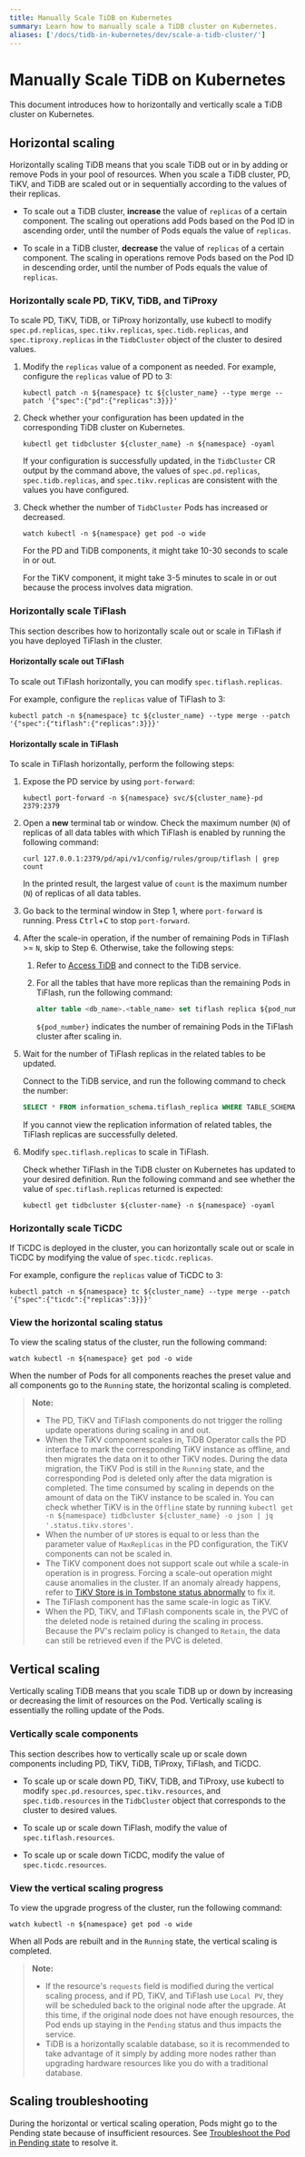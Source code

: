 ```yaml
---
title: Manually Scale TiDB on Kubernetes
summary: Learn how to manually scale a TiDB cluster on Kubernetes.
aliases: ['/docs/tidb-in-kubernetes/dev/scale-a-tidb-cluster/']
---
```


# Manually Scale TiDB on Kubernetes

This document introduces how to horizontally and vertically scale a TiDB cluster on Kubernetes.

## Horizontal scaling

Horizontally scaling TiDB means that you scale TiDB out or in by adding or remove Pods in your pool of resources. When you scale a TiDB cluster, PD, TiKV, and TiDB are scaled out or in sequentially according to the values of their replicas.

- To scale out a TiDB cluster, **increase** the value of `replicas` of a certain component. The scaling out operations add Pods based on the Pod ID in ascending order, until the number of Pods equals the value of `replicas`.

- To scale in a TiDB cluster, **decrease** the value of `replicas` of a certain component. The scaling in operations remove Pods based on the Pod ID in descending order, until the number of Pods equals the value of `replicas`.

### Horizontally scale PD, TiKV, TiDB, and TiProxy

To scale PD, TiKV, TiDB, or TiProxy horizontally, use kubectl to modify `spec.pd.replicas`, `spec.tikv.replicas`, `spec.tidb.replicas`, and `spec.tiproxy.replicas` in the `TidbCluster` object of the cluster to desired values.

1. Modify the `replicas` value of a component as needed. For example, configure the `replicas` value of PD to 3:

    
    ```shell
    kubectl patch -n ${namespace} tc ${cluster_name} --type merge --patch '{"spec":{"pd":{"replicas":3}}}'
    ```

2. Check whether your configuration has been updated in the corresponding TiDB cluster on Kubernetes.

    
    ```shell
    kubectl get tidbcluster ${cluster_name} -n ${namespace} -oyaml
    ```

    If your configuration is successfully updated, in the `TidbCluster` CR output by the command above, the values of `spec.pd.replicas`, `spec.tidb.replicas`, and `spec.tikv.replicas` are consistent with the values you have configured.

3. Check whether the number of `TidbCluster` Pods has increased or decreased.

    
    ```shell
    watch kubectl -n ${namespace} get pod -o wide
    ```

    For the PD and TiDB components, it might take 10-30 seconds to scale in or out.

    For the TiKV component, it might take 3-5 minutes to scale in or out because the process involves data migration.

### Horizontally scale TiFlash

This section describes how to horizontally scale out or scale in TiFlash if you have deployed TiFlash in the cluster.

#### Horizontally scale out TiFlash

To scale out TiFlash horizontally, you can modify `spec.tiflash.replicas`.

For example, configure the `replicas` value of TiFlash to 3:


```shell
kubectl patch -n ${namespace} tc ${cluster_name} --type merge --patch '{"spec":{"tiflash":{"replicas":3}}}'
```

#### Horizontally scale in TiFlash

To scale in TiFlash horizontally, perform the following steps:

1. Expose the PD service by using `port-forward`:

    
    ```shell
    kubectl port-forward -n ${namespace} svc/${cluster_name}-pd 2379:2379
    ```

2. Open a **new** terminal tab or window. Check the maximum number (`N`) of replicas of all data tables with which TiFlash is enabled by running the following command:

    
    ```shell
    curl 127.0.0.1:2379/pd/api/v1/config/rules/group/tiflash | grep count
    ```

    In the printed result, the largest value of `count` is the maximum number (`N`) of replicas of all data tables.

3. Go back to the terminal window in Step 1, where `port-forward` is running. Press <kbd>Ctrl</kbd>+<kbd>C</kbd> to stop `port-forward`.

4. After the scale-in operation, if the number of remaining Pods in TiFlash >= `N`, skip to Step 6. Otherwise, take the following steps:

    1. Refer to [Access TiDB](access-tidb.md) and connect to the TiDB service.

    2. For all the tables that have more replicas than the remaining Pods in TiFlash, run the following command:

        
        ```sql
        alter table <db_name>.<table_name> set tiflash replica ${pod_number};
        ```

        `${pod_number}` indicates the number of remaining Pods in the TiFlash cluster after scaling in.

5. Wait for the number of TiFlash replicas in the related tables to be updated.

    Connect to the TiDB service, and run the following command to check the number:

    
    ```sql
    SELECT * FROM information_schema.tiflash_replica WHERE TABLE_SCHEMA = '<db_name>' and TABLE_NAME = '<table_name>';
    ```

    If you cannot view the replication information of related tables, the TiFlash replicas are successfully deleted.

6. Modify `spec.tiflash.replicas` to scale in TiFlash.

    Check whether TiFlash in the TiDB cluster on Kubernetes has updated to your desired definition. Run the following command and see whether the value of `spec.tiflash.replicas` returned is expected:

    
    ```shell
    kubectl get tidbcluster ${cluster-name} -n ${namespace} -oyaml
    ```

### Horizontally scale TiCDC

If TiCDC is deployed in the cluster, you can horizontally scale out or scale in TiCDC by modifying the value of `spec.ticdc.replicas`.

For example, configure the `replicas` value of TiCDC to 3:


```shell
kubectl patch -n ${namespace} tc ${cluster_name} --type merge --patch '{"spec":{"ticdc":{"replicas":3}}}'
```

### View the horizontal scaling status

To view the scaling status of the cluster, run the following command:


```shell
watch kubectl -n ${namespace} get pod -o wide
```

When the number of Pods for all components reaches the preset value and all components go to the `Running` state, the horizontal scaling is completed.

> **Note:**
>
> - The PD, TiKV and TiFlash components do not trigger the rolling update operations during scaling in and out.
> - When the TiKV component scales in, TiDB Operator calls the PD interface to mark the corresponding TiKV instance as offline, and then migrates the data on it to other TiKV nodes. During the data migration, the TiKV Pod is still in the `Running` state, and the corresponding Pod is deleted only after the data migration is completed. The time consumed by scaling in depends on the amount of data on the TiKV instance to be scaled in. You can check whether TiKV is in the `Offline` state by running `kubectl get -n ${namespace} tidbcluster ${cluster_name} -o json | jq '.status.tikv.stores'`.
> - When the number of `UP` stores is equal to or less than the parameter value of `MaxReplicas` in the PD configuration, the TiKV components can not be scaled in.
> - The TiKV component does not support scale out while a scale-in operation is in progress. Forcing a scale-out operation might cause anomalies in the cluster. If an anomaly already happens, refer to [TiKV Store is in Tombstone status abnormally](exceptions.md#tikv-store-is-in-tombstone-status-abnormally) to fix it.
> - The TiFlash component has the same scale-in logic as TiKV.
> - When the PD, TiKV, and TiFlash components scale in, the PVC of the deleted node is retained during the scaling in process. Because the PV's reclaim policy is changed to `Retain`, the data can still be retrieved even if the PVC is deleted.

## Vertical scaling

Vertically scaling TiDB means that you scale TiDB up or down by increasing or decreasing the limit of resources on the Pod. Vertically scaling is essentially the rolling update of the Pods.

### Vertically scale components

This section describes how to vertically scale up or scale down components including PD, TiKV, TiDB, TiProxy, TiFlash, and TiCDC.

- To scale up or scale down PD, TiKV, TiDB, and TiProxy, use kubectl to modify `spec.pd.resources`, `spec.tikv.resources`, and `spec.tidb.resources` in the `TidbCluster` object that corresponds to the cluster to desired values.

- To scale up or scale down TiFlash, modify the value of `spec.tiflash.resources`.

- To scale up or scale down TiCDC, modify the value of `spec.ticdc.resources`.

### View the vertical scaling progress

To view the upgrade progress of the cluster, run the following command:


```shell
watch kubectl -n ${namespace} get pod -o wide
```

When all Pods are rebuilt and in the `Running` state, the vertical scaling is completed.

> **Note:**
>
> - If the resource's `requests` field is modified during the vertical scaling process, and if PD, TiKV, and TiFlash use `Local PV`, they will be scheduled back to the original node after the upgrade. At this time, if the original node does not have enough resources, the Pod ends up staying in the `Pending` status and thus impacts the service.
> - TiDB is a horizontally scalable database, so it is recommended to take advantage of it simply by adding more nodes rather than upgrading hardware resources like you do with a traditional database.

## Scaling troubleshooting

During the horizontal or vertical scaling operation, Pods might go to the Pending state because of insufficient resources. See [Troubleshoot the Pod in Pending state](deploy-failures.md#the-pod-is-in-the-pending-state) to resolve it.
